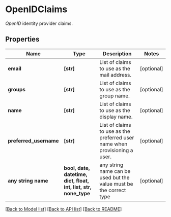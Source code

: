 # OpenIDClaims

_OpenID_ identity provider claims.

## Properties
Name | Type | Description | Notes
------------ | ------------- | ------------- | -------------
**email** | **[str]** | List of claims to use as the mail address. | [optional] 
**groups** | **[str]** | List of claims to use as the group name. | [optional] 
**name** | **[str]** | List of claims to use as the display name. | [optional] 
**preferred_username** | **[str]** | List of claims to use as the preferred user name when provisioning a user. | [optional] 
**any string name** | **bool, date, datetime, dict, float, int, list, str, none_type** | any string name can be used but the value must be the correct type | [optional]

[[Back to Model list]](../README.md#documentation-for-models) [[Back to API list]](../README.md#documentation-for-api-endpoints) [[Back to README]](../README.md)


